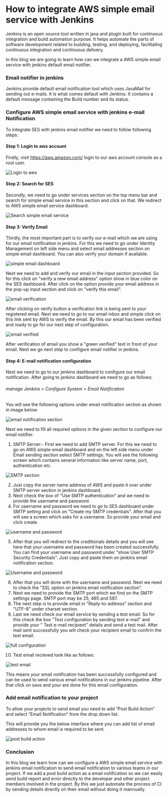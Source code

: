 # How to integrate AWS simple email service with Jenkins
Jenkins is an open source tool written in java and plugin built for continuous integration and build automation purpose.
It helps automate the parts of software development related to building, testing, and deploying, facilitating continuous integration and continuous delivery.

In this blog we are going to learn how can we integrate a AWS simple email service with jenkins default email notifier.
### Email notifier in jenkins
Jenkins provide default email notification tool which uses JavaMail for sending out e-mails. It is what comes default with Jenkins. It contains a default message containing the Build number and its status.

### Configure AWS simple email service with jenkins e-mail Notification
To integrate SES with jenkins email notifier we need to follow following steps:

#### Step 1: Login to aws account 

Firstly, visit https://aws.amazon.com/ login to our aws account console as a root user.

![ Login to aws ](https://github.com/official-himanshu/Blogs/blob/master/Screenshot%20from%202020-09-20%2018-21-48.png)

#### Step 2: Search for SES

Secondly, we need to go under services section on the top menu bar and search for simple email service in this section and click on that. We redirect to AWS simple email service dashboard.

![ Search simple email service](https://github.com/official-himanshu/Blogs/blob/master/Screenshot%20from%202020-09-20%2018-22-13.png)

#### Step 3: Verify Email

Thirdly, the most important part is to verify our e-mail which we are using for our email notification in jenkins.
For this we need to go under Identity Management on left side menu and select email addresses section on simple email dashboard. You can also verify your domain if available.

![simple email dashboard](https://github.com/official-himanshu/Blogs/blob/master/Screenshot%20from%202020-09-20%2018-31-57.png)

Next we need to add and verify our email in the input section provided. So for this click on "verify a new email address" option show in blue color on the SES dashboard.
After click on the option provide your email address in the pop-up input section and click on "verify this email".

![email verification](https://github.com/official-himanshu/Blogs/blob/master/Screenshot%20from%202020-09-20%2018-32-07.png)


After clicking on verify button a verification link is being sent to your registered email. Next we need to go to our email inbox and simple click on this link sent by AWS to verify the email.
By this our email has been verified and ready to go for our next step of configuration.

![ email verified](https://github.com/official-himanshu/Blogs/blob/master/Screenshot%20from%202020-09-20%2018-34-08.png)

After verification of email you show a "green verified" text in front of your email. Next we go next step to configure email notifier in jenkins.

#### Step 4: E-mail notification configuration

Next we need to go to our jenkins dashboard to configure our email notification.
After going to jenkins dashboard we need to go as follows:

###### manage Jenkins > Configure System > Email Notification 
You will see the following options under email notification section as shown in image below:

![email notification section](https://github.com/official-himanshu/Blogs/blob/master/Screenshot%20from%202020-09-20%2019-20-29.png)

Next we need to fill all required options in the given section to configure our email notifier.

1. SMTP Server:- First we need to add SMTP server. For this we need to go on AWS simple email dashboard and on the left side menu under Email sending section select SMTP settings. You will see the following screen which contains several information like server name, port, authentication etc.

![SMTP section](https://github.com/official-himanshu/Blogs/blob/master/Screenshot%20from%202020-09-20%2019-26-06.png)

2. Just copy the server name address of AWS and paste it over under SMTP server section in jenkins dashboard.
3. Next check the box of "Use SMTP authentication" and we need to provide the username and password.
4. For username and password we need to go to SES dashboard under SMTP setting and click on "Create my SMTP credentials". After that you will see a screen which asks for a username. So provide your email and click create.

![username and password](https://github.com/official-himanshu/Blogs/blob/master/Screenshot%20from%202020-09-20%2019-32-40.png)

5. After that you will redirect to the creditionals details and you will see here that your username and password has been created successfully. You can find your username and password under "show User SMTP Security Credentials". Just copy and paste them on jenkins email notification section.

![Username and password](https://github.com/official-himanshu/Blogs/blob/master/Screenshot%20from%202020-09-20%2019-33-13.png)

6. After that you will done with the username and password. Next we need to check the "SSL option on jenkins email notification section".
7. Next we need to provide the SMTP port which we find on the SMTP settings page. SMTP port may be 25, 465 and 587.
8. The next step is to provide email in "Reply-to-address" section and "UTF-8" under charset section.
9. Last we need check our email service by sending a test email. So for this check the box "Test configuration by sending test e-mail" and provide your "	Test e-mail recipient" details and send a test mail. After mail sent successfully you will check your recipient email to confirm the test email.

![full configuration](https://github.com/official-himanshu/Blogs/blob/master/Screenshot%20from%202020-09-20%2020-02-32.png)

10. Test email recieved look like as follows:

![ test email ](https://github.com/official-himanshu/Blogs/blob/master/Screenshot%20from%202020-09-20%2020-02-51.png)

This means your email notification has been successfully configured and can be used to send various email notifications in our jenkins pipeline.
After that click on save and your are done for this email configuration.

### Add email notification to your project

To allow your projects to send email you need to add “Post Build Action” and select “Email Notification” from the drop down list.

This will provide you the below interface where you can add list of email addresses to whom email is required to be sent.

![ post build action](https://github.com/official-himanshu/Blogs/blob/master/Screenshot%20from%202020-09-20%2020-15-46.png)


### Conclusion

In this blog we learn how can we configure a AWS simple email service with jenkins email notification to send email notification to various teams in our project.
If we add a post build action as a email notification so we can easily send build report and error directly to the developer and other project members involved in the project. By this we just automate the process of CI by sending details directly on their email without doing it mannually.








